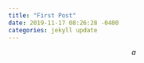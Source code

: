 ```yaml
---
title: "First Post"
date: 2019-11-17 08:26:28 -0400
categories: jekyll update
---
```

<script src="https://cdn.mathjax.org/mathjax/latest/MathJax.js?config=TeX-AMS-MML_HTMLorMML" type="text/javascript"></script>

$$a$$
